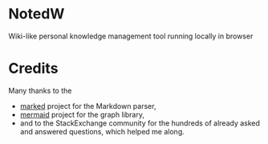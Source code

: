 # NotedW
Wiki-like personal knowledge management tool running locally in browser


# Credits

Many thanks to the
- [marked](https://github.com/chjj/marked) project for the Markdown parser,
- [mermaid](https://github.com/knsv/mermaid) project for the graph library,
- and to the StackExchange community for the hundreds of already asked and answered questions, which helped me along.
